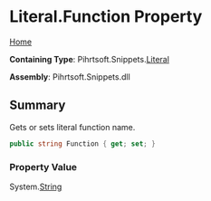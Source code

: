 <a name="_top"></a>

# Literal\.Function Property

[Home](../../../../README.md#_top)

**Containing Type**: Pihrtsoft\.Snippets\.[Literal](../README.md#_top)

**Assembly**: Pihrtsoft\.Snippets\.dll

## Summary

Gets or sets literal function name\.

```csharp
public string Function { get; set; }
```

### Property Value

System\.[String](https://docs.microsoft.com/en-us/dotnet/api/system.string)

